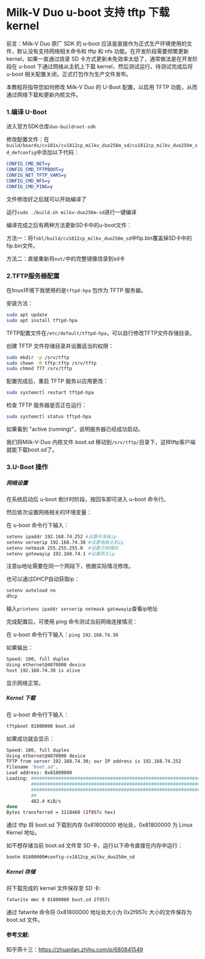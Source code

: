 # Milk-V Duo u-boot 支持 tftp 下载kernel

前言：Milk-V Duo 原厂 SDK 的 u-boot 应该是直接作为正式生产环境使用的文件，默认没有支持网络相关命令和 tftp 和 nfs 功能。在开发阶段需要频繁更新 kernel，如果一直通过烧录 SD 卡方式更新未免效率太低了，通常做法是在开发阶段在 u-boot 下通过网络从主机上下载 kernel，然后测试运行。待测试完成后将 u-boot 相关配置关闭，正式打包作为生产文件发布。

本教程将指导您如何修改 Milk-V Duo 的 U-Boot 配置，以启用 TFTP 功能，从而通过网络下载和更新内核文件。

### 1.编译 U-Boot

进入官方SDK仓库`duo-buildroot-sdk`

修改配置文件：在`build/boards/cv181x/cv1812cp_milkv_duo256m_sd/cv1812cp_milkv_duo256m_sd_defconfig`中添加以下代码：

```cmake
CONFIG_CMD_NET=y
CONFIG_CMD_TFTPBOOT=y
CONFIG_NET_TFTP_VARS=y
CONFIG_CMD_NFS=y
CONFIG_CMD_PING=y
```



文件修改好之后就可以开始编译了

运行`sudo ./build.sh milkv-duo256m-sd`进行一键编译

编译完成之后有两种方法更新SD卡中的u-boot文件：

方法一：将`fsbl/build/cv1812cp_milkv_duo256m_sd`中fip.bin覆盖掉SD卡中的fip.bin文件。

方法二：直接重新将`out/`中的完整镜像烧录到sd卡

### 2.TFTP服务器配置

在linux环境下我使用的是`tftpd-hpa` 包作为 TFTP 服务器。

安装方法：

```bash
sudo apt update
sudo apt install tftpd-hpa
```

TFTP配置文件在`/etc/default/tftpd-hpa`，可以自行修改TFTP文件存储目录。

创建 TFTP 文件存储目录并设置适当的权限：

```bash
sudo mkdir -p /srv/tftp
sudo chown -R tftp:tftp /srv/tftp
sudo chmod 777 /srv/tftp
```

配置完成后，重启 TFTP 服务以应用更改：

```bash
sudo systemctl restart tftpd-hpa
```

检查 TFTP 服务器是否正在运行：

```bash
sudo systemctl status tftpd-hpa
```

如果看到 "active (running)"，说明服务器已经成功启动。

我们将Milk-V-Duo 内核文件 boot.sd 移动到`/srv/tftp/`目录下，这样tftp客户端就能下载boot.sd了。

### 3.U-Boot 操作

##### 网络设置 

在系统启动后 u-boot 倒计时阶段，按回车即可进入 u-boot 命令行。

然后依次设置网络相关的环境变量：

在 u-boot 命令行下输入：

```bash
setenv ipaddr 192.168.74.252 #设置开发板ip
setenv serverip 192.168.74.30 #设置电脑主机ip
setenv netmask 255.255.255.0  #设置子网掩码
setenv gatewayip 192.168.74.1 #设置网关ip
```

注意ip地址需要在同一个网段下，依据实际情况修改。



也可以通过DHCP自动获取ip：

```bash
setenv autoload no
dhcp
```

输入`printenv ipaddr serverip netmask gatewayip`查看ip地址

完成配置后，可使用 ping 命令测试当前网络连接情况：



在 u-boot 命令行下输入：`ping 192.168.74.30`

如果输出：

```bash
Speed: 100, full duplex
Using ethernet@4070000 device
host 192.168.74.30 is alive
```

显示网络正常。

##### Kernel 下载

在 u-boot 命令行下输入：

```bash
tftpboot 81800000 boot.sd
```

如果成功就会显示：

```bash
Speed: 100, full duplex
Using ethernet@4070000 device
TFTP from server 192.168.74.30; our IP address is 192.168.74.252
Filename 'boot.sd'.
Load address: 0x81800000
Loading: #################################################################
         #################################################################
         #################################################################
         ##
         482.4 KiB/s
done
Bytes transferred = 3118460 (2f957c hex)
```

通过 tftp 将 boot.sd 下载到内存 0x81800000 地址处，0x81800000 为 Linux Kernel 地址。

如不想存储当前 boot.sd 文件至 SD 卡，运行以下命令直接在内存中运行：

```bash
bootm 81800000#config-cv1812cp_milkv_duo256m_sd
```

##### Kernel 存储

将下载完成的 kernel 文件保存至 SD 卡:

```bash
fatwrite mmc 0 81800000 boot.sd 2f957c
```

通过 fatwrite 命令将 0x81800000 地址处大小为 0x2f957c 大小的文件保存为 boot.sd 文件。

#### 参考文献:

知乎燕十三：https://zhuanlan.zhihu.com/p/680841549